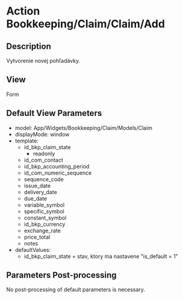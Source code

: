 # Action Bookkeeping/Claim/Claim/Add

## Description

Vytvorenie novej pohľadávky.

## View

Form

## Default View Parameters

* model: App/Widgets/Bookkeeping/Claim/Models/Claim
* displayMode: window
* template:
  * id_bkp_claim_state
    * readonly
  * id_com_contact
  * id_bkp_accounting_period
  * id_com_numeric_sequence
  * sequence_code
  * issue_date
  * delivery_date
  * due_date
  * variable_symbol
  * specific_symbol
  * constant_symbol
  * id_bkp_currency
  * exchange_rate
  * price_total
  * notes
* defaultValues:
  * id_bkp_claim_state = stav, ktory ma nastavene "is_default = 1"

## Parameters Post-processing

No post-processing of default parameters is necessary.
